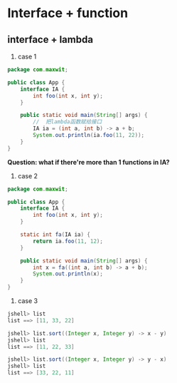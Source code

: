 # Interface + function

## interface + lambda
1. case 1

```Java
package com.maxwit;

public class App {
    interface IA {
        int foo(int x, int y);
    }

    public static void main(String[] args) {
        //  把lambda函数赋给接口
        IA ia = (int a, int b) -> a + b;
        System.out.println(ia.foo(11, 22));
    }
}
```

**Question: what if there're more than 1 functions in IA?**
1. case 2

```Java
package com.maxwit;

public class App {
    interface IA {
        int foo(int x, int y);
    }

    static int fa(IA ia) {
        return ia.foo(11, 12);
    }

    public static void main(String[] args) {
        int x = fa((int a, int b) -> a + b);
        System.out.println(x);
    }
}

```

1. case 3


```Java
jshell> list
list ==> [11, 33, 22]

jshell> list.sort((Integer x, Integer y) -> x - y)
jshell> list
list ==> [11, 22, 33]

jshell> list.sort((Integer x, Integer y) -> y - x)
jshell> list
list ==> [33, 22, 11]
```

